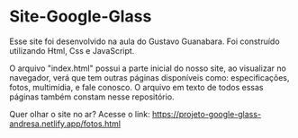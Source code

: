 # Site-Google-Glass
Esse site foi desenvolvido na aula do Gustavo Guanabara. Foi construído utilizando Html, Css e JavaScript.

O arquivo "index.html" possui a parte inicial do nosso site, ao visualizar no navegador, verá que tem outras páginas disponíveis como:
 especificações, fotos, multimídia, e fale conosco. O arquivo em texto de todos essas páginas também constam nesse repositório.
 
 Quer olhar o site no ar? Acesse o link: https://projeto-google-glass-andresa.netlify.app/fotos.html
